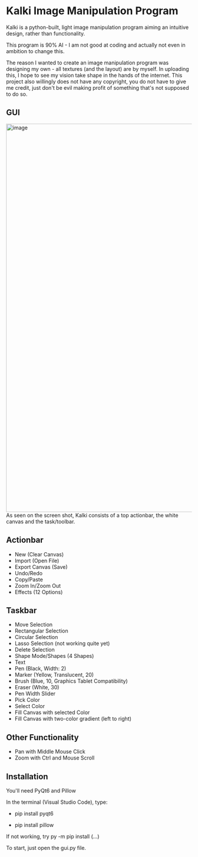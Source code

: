# Kalki Image Manipulation Program
Kalki is a python-built, light image manipulation program aiming an intuitive design, rather than functionality.

This program is 90% AI - I am not good at coding and actually not even in ambition to change this.

The reason I wanted to create an image manipulation program was designing my own - all textures (and the layout) are by myself. In uploading this, I hope to see my vision take shape in the hands of the internet. This project also willingly does not have any copyright, you do not have to give me credit, just don't be evil making profit of something that's not supposed to do so.

## GUI
<img width="999" height="1052" alt="image" src="https://github.com/user-attachments/assets/b2004a39-97b7-4e79-98b1-c4e1800fd19e" />
As seen on the screen shot, Kalki consists of a top actionbar, the white canvas and the task/toolbar.

## Actionbar
- New (Clear Canvas)
- Import (Open File)
- Export Canvas (Save)
- Undo/Redo
- Copy/Paste
- Zoom In/Zoom Out
- Effects (12 Options)
## Taskbar
- Move Selection
- Rectangular Selection
- Circular Selection
- Lasso Selection (not working quite yet)
- Delete Selection
- Shape Mode/Shapes (4 Shapes)
- Text
- Pen (Black, Width: 2)
- Marker (Yellow, Translucent, 20)
- Brush (Blue, 10, Graphics Tablet Compatibility)
- Eraser (White, 30)
- Pen Width Slider
- Pick Color
- Select Color
- Fill Canvas with selected Color
- Fill Canvas with two-color gradient (left to right)
## Other Functionality
- Pan with Middle Mouse Click
- Zoom with Ctrl and Mouse Scroll

## Installation
You'll need PyQt6 and Pillow

In the terminal (Visual Studio Code), type:

- pip install pyqt6

- pip install pillow

If not working, try py -m pip install (...)

To start, just open the gui.py file.
